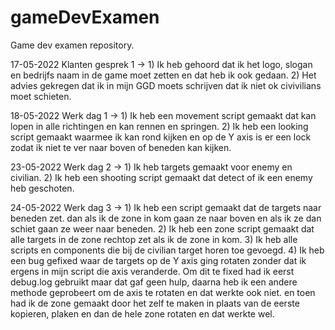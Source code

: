 # gameDevExamen
Game dev examen repository.

17-05-2022 Klanten gesprek 1 ->  1) Ik heb gehoord dat ik het logo, slogan en bedrijfs naam in de game moet zetten en dat heb ik ook gedaan.
                                 2) Het advies gekregen dat ik in mijn GGD moets schrijven dat ik niet ok civivilians moet schieten.
                                 
18-05-2022 Werk dag 1 -> 1) Ik heb een movement script gemaakt dat kan lopen in alle richtingen en kan rennen en springen.
                         2) Ik heb een looking script gemaakt waarmee ik kan rond kijken en op de Y axis is er een lock zodat ik niet te ver naar boven of beneden kan                               kijken.
                         
23-05-2022 Werk dag 2 -> 1) Ik heb targets gemaakt voor enemy en civilian.
                         2) Ik heb een shooting script gemaakt dat detect of ik een enemy heb geschoten.
                         
24-05-2022 Werk dag 3 -> 1) Ik heb een script gemaakt dat de targets naar beneden zet. dan als ik de zone in kom gaan ze naar boven en als ik ze dan schiet gaan ze weer                             naar beneden.
                         2) Ik heb een zone script gemaakt dat alle targets in de zone rechtop zet als ik de zone in kom.
                         3) Ik heb alle scripts en components die bij de civilian target horen toe gevoegd.
                         4) Ik heb een bug gefixed waar de targets op de Y axis ging rotaten zonder dat ik ergens in mijn script die axis veranderde. Om dit te fixed had                             ik eerst debug.log gebruikt maar dat gaf geen hulp, daarna heb ik een andere methode geprobeert om de axis te rotaten en dat werkte ook niet. 
                            en toen had ik de zone gemaakt door het zelf te maken in plaats van de eerste kopieren, plaken en dan de hele zone rotaten en dat werkte wel.
      
